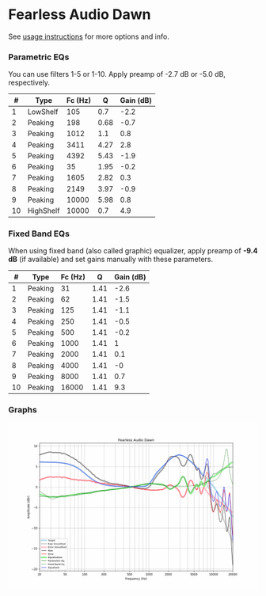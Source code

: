 # Fearless Audio Dawn
See [usage instructions](https://github.com/jaakkopasanen/AutoEq#usage) for more options and info.

### Parametric EQs
You can use filters 1-5 or 1-10. Apply preamp of -2.7 dB or -5.0 dB, respectively.

|   # | Type      |   Fc (Hz) |    Q |   Gain (dB) |
|-----|-----------|-----------|------|-------------|
|   1 | LowShelf  |       105 | 0.7  |        -2.2 |
|   2 | Peaking   |       198 | 0.68 |        -0.7 |
|   3 | Peaking   |      1012 | 1.1  |         0.8 |
|   4 | Peaking   |      3411 | 4.27 |         2.8 |
|   5 | Peaking   |      4392 | 5.43 |        -1.9 |
|   6 | Peaking   |        35 | 1.95 |        -0.2 |
|   7 | Peaking   |      1605 | 2.82 |         0.3 |
|   8 | Peaking   |      2149 | 3.97 |        -0.9 |
|   9 | Peaking   |     10000 | 5.98 |         0.8 |
|  10 | HighShelf |     10000 | 0.7  |         4.9 |

### Fixed Band EQs
When using fixed band (also called graphic) equalizer, apply preamp of **-9.4 dB** (if available) and set gains manually with these parameters.

|   # | Type    |   Fc (Hz) |    Q |   Gain (dB) |
|-----|---------|-----------|------|-------------|
|   1 | Peaking |        31 | 1.41 |        -2.6 |
|   2 | Peaking |        62 | 1.41 |        -1.5 |
|   3 | Peaking |       125 | 1.41 |        -1.1 |
|   4 | Peaking |       250 | 1.41 |        -0.5 |
|   5 | Peaking |       500 | 1.41 |        -0.2 |
|   6 | Peaking |      1000 | 1.41 |         1   |
|   7 | Peaking |      2000 | 1.41 |         0.1 |
|   8 | Peaking |      4000 | 1.41 |        -0   |
|   9 | Peaking |      8000 | 1.41 |         0.7 |
|  10 | Peaking |     16000 | 1.41 |         9.3 |

### Graphs
![](./Fearless%20Audio%20Dawn.png)
